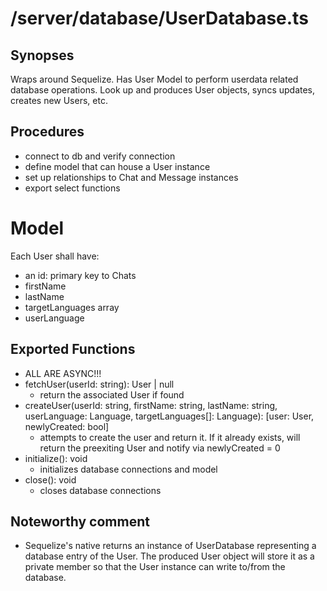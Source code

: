 # /server/database/UserDatabase.ts

## Synopses
Wraps around Sequelize. Has User Model to perform userdata related database operations. Look up and produces User objects, syncs updates, creates new Users, etc. 

## Procedures
- connect to db and verify connection
- define model that can house a User instance
- set up relationships to Chat and Message instances
- export select functions

# Model
Each User shall have:
- an id: primary key to Chats
- firstName
- lastName
- targetLanguages array
- userLanguage

## Exported Functions
- ALL ARE ASYNC!!!
- fetchUser(userId: string): User | null
  - return the associated User if found
- createUser(userId: string, firstName: string, lastName: string, userLanguage: Language, targetLanguages[]: Language): [user: User, newlyCreated: bool]
  - attempts to create the user and return it. If it already exists, will return the preexiting User and notify via newlyCreated = 0
- initialize(): void
  - initializes database connections and model
- close(): void
  - closes database connections

## Noteworthy comment
- Sequelize's native returns an instance of UserDatabase representing a database entry of the User. The produced User object will store it as a private member so that the User instance can write to/from the database.